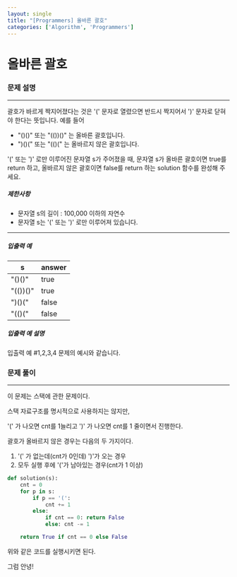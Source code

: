 ```yaml
---
layout: single
title: "[Programmers] 올바른 괄호"
categories: ['Algorithm', 'Programmers']
---
```


# 올바른 괄호

### 문제 설명

---

괄호가 바르게 짝지어졌다는 것은 '(' 문자로 열렸으면 반드시 짝지어서 ')' 문자로 닫혀야 한다는 뜻입니다. 예를 들어

- "()()" 또는 "(())()" 는 올바른 괄호입니다.
- ")()(" 또는 "(()(" 는 올바르지 않은 괄호입니다.

'(' 또는 ')' 로만 이루어진 문자열 s가 주어졌을 때, 문자열 s가 올바른 괄호이면 true를 return 하고, 올바르지 않은 괄호이면 false를 return 하는 solution 함수를 완성해 주세요.

##### 제한사항

- 문자열 s의 길이 : 100,000 이하의 자연수
- 문자열 s는 '(' 또는 ')' 로만 이루어져 있습니다.

------

##### 입출력 예

| s        | answer |
| -------- | ------ |
| "()()"   | true   |
| "(())()" | true   |
| ")()("   | false  |
| "(()("   | false  |

##### 입출력 예 설명

입출력 예 #1,2,3,4
문제의 예시와 같습니다.



### 문제 풀이

---

이 문제는 스택에 관한 문제이다. 



스택 자료구조를 명시적으로 사용하지는 않지만, 

'(' 가 나오면 cnt를 1늘리고 ')' 가 나오면 cnt를 1 줄이면서 진행한다. 



괄호가 올바르지 않은 경우는 다음의 두 가지이다. 

1. '(' 가 없는데(cnt가 0인데) ')'가 오는 경우
2. 모두 실행 후에 '('가 남아있는 경우(cnt가 1 이상)

```python
def solution(s):
    cnt = 0
    for p in s:
        if p == '(':
            cnt += 1
        else:
            if cnt == 0: return False
            else: cnt -= 1

    return True if cnt == 0 else False
```

위와 같은 코드를 실행시키면 된다. 



그럼 안녕!

